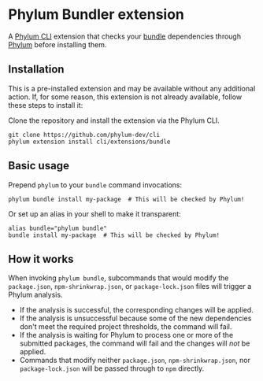 # Phylum Bundler extension

A [Phylum CLI] extension that checks your [bundle] dependencies through
[Phylum] before installing them.

## Installation

This is a pre-installed extension and may be available without any additional
action. If, for some reason, this extension is not already available, follow
these steps to install it:

Clone the repository and install the extension via the Phylum CLI.

```console
git clone https://github.com/phylum-dev/cli
phylum extension install cli/extensions/bundle
```

## Basic usage

Prepend `phylum` to your `bundle` command invocations:

```console
phylum bundle install my-package  # This will be checked by Phylum!
```

Or set up an alias in your shell to make it transparent:

```console
alias bundle="phylum bundle"
bundle install my-package  # This will be checked by Phylum!
```

## How it works

When invoking `phylum bundle`, subcommands that would modify the `package.json`,
`npm-shrinkwrap.json`, or `package-lock.json` files will trigger a Phylum
analysis.

- If the analysis is successful, the corresponding changes will be applied.
- If the analysis is unsuccessful because some of the new dependencies don't
  meet the required project thresholds, the command will fail.
- If the analysis is waiting for Phylum to process one or more of the submitted
  packages, the command will fail and the changes will _not_ be applied.
- Commands that modify neither `package.json`, `npm-shrinkwrap.json`, nor
  `package-lock.json` will be passed through to `npm` directly.

[Phylum CLI]: https://github.com/phylum-dev/cli
[Phylum]: https://phylum.io
[bundle]: https://bundler.io
